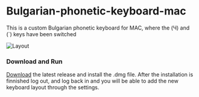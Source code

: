 # Bulgarian-phonetic-keyboard-mac
This is a custom Bulgarian phonetic keyboard for MAC, where the (Ч) and (`) keys have been switched 

![Layout](https://i.imgur.com/jSdpCak.jpeg)

### Download and Run
<a href="https://github.com/kbkozlev/Bulgarian-phonetic-keyboard-mac/releases/latest/">Download</a> the latest release and install the .dmg file.
After the installation is finnished log out, and log back in and you will be able to add the new keyboard layout through the settings.


